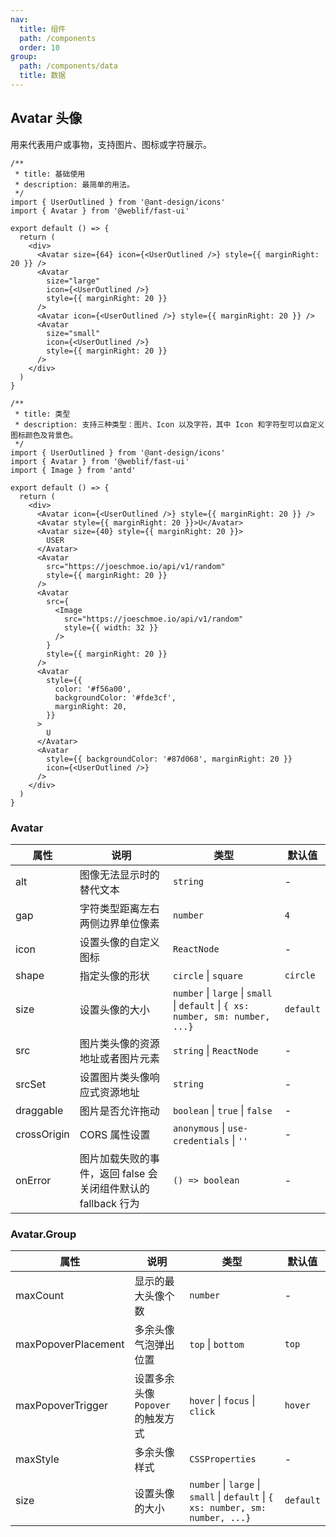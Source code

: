 ```yaml
---
nav:
  title: 组件
  path: /components
  order: 10
group:
  path: /components/data
  title: 数据
---
```


## Avatar 头像

用来代表用户或事物，支持图片、图标或字符展示。

<div class="fu-code-block-row">

<div class="fu-code-block-col-2-1">

```tsx
/**
 * title: 基础使用
 * description: 最简单的用法。
 */
import { UserOutlined } from '@ant-design/icons'
import { Avatar } from '@weblif/fast-ui'

export default () => {
  return (
    <div>
      <Avatar size={64} icon={<UserOutlined />} style={{ marginRight: 20 }} />
      <Avatar
        size="large"
        icon={<UserOutlined />}
        style={{ marginRight: 20 }}
      />
      <Avatar icon={<UserOutlined />} style={{ marginRight: 20 }} />
      <Avatar
        size="small"
        icon={<UserOutlined />}
        style={{ marginRight: 20 }}
      />
    </div>
  )
}
```

</div>

<div class="fu-code-block-col-2-1">

```tsx
/**
 * title: 类型
 * description: 支持三种类型：图片、Icon 以及字符，其中 Icon 和字符型可以自定义图标颜色及背景色。
 */
import { UserOutlined } from '@ant-design/icons'
import { Avatar } from '@weblif/fast-ui'
import { Image } from 'antd'

export default () => {
  return (
    <div>
      <Avatar icon={<UserOutlined />} style={{ marginRight: 20 }} />
      <Avatar style={{ marginRight: 20 }}>U</Avatar>
      <Avatar size={40} style={{ marginRight: 20 }}>
        USER
      </Avatar>
      <Avatar
        src="https://joeschmoe.io/api/v1/random"
        style={{ marginRight: 20 }}
      />
      <Avatar
        src={
          <Image
            src="https://joeschmoe.io/api/v1/random"
            style={{ width: 32 }}
          />
        }
        style={{ marginRight: 20 }}
      />
      <Avatar
        style={{
          color: '#f56a00',
          backgroundColor: '#fde3cf',
          marginRight: 20,
        }}
      >
        U
      </Avatar>
      <Avatar
        style={{ backgroundColor: '#87d068', marginRight: 20 }}
        icon={<UserOutlined />}
      />
    </div>
  )
}
```

</div>
</div>

### Avatar

| 属性        | 说明                                                          | 类型                                                                            | 默认值    |
| ----------- | ------------------------------------------------------------- | ------------------------------------------------------------------------------- | --------- |
| alt         | 图像无法显示时的替代文本                                      | `string`                                                                        | -         |
| gap         | 字符类型距离左右两侧边界单位像素                              | `number`                                                                        | `4`       |
| icon        | 设置头像的自定义图标                                          | `ReactNode`                                                                     | -         |
| shape       | 指定头像的形状                                                | `circle` \| `square`                                                            | `circle`  |
| size        | 设置头像的大小                                                | `number` \| `large` \| `small` \| `default` \| `{ xs: number, sm: number, ...}` | `default` |
| src         | 图片类头像的资源地址或者图片元素                              | `string` \| `ReactNode`                                                         | -         |
| srcSet      | 设置图片类头像响应式资源地址                                  | `string`                                                                        | -         |
| draggable   | 图片是否允许拖动                                              | `boolean` \| `true` \| `false`                                                  | -         |
| crossOrigin | CORS 属性设置                                                 | `anonymous` \| `use-credentials` \| `''`                                        | -         |
| onError     | 图片加载失败的事件，返回 false 会关闭组件默认的 fallback 行为 | `() => boolean`                                                                 | -         |

### Avatar.Group

| 属性                | 说明                              | 类型                                                                            | 默认值    |
| ------------------- | --------------------------------- | ------------------------------------------------------------------------------- | --------- |
| maxCount            | 显示的最大头像个数                | `number`                                                                        | -         |
| maxPopoverPlacement | 多余头像气泡弹出位置              | `top` \| `bottom`                                                               | `top`     |
| maxPopoverTrigger   | 设置多余头像 `Popover` 的触发方式 | `hover` \| `focus` \| `click`                                                   | `hover`   |
| maxStyle            | 多余头像样式                      | `CSSProperties`                                                                 | -         |
| size                | 设置头像的大小                    | `number` \| `large` \| `small` \| `default` \| `{ xs: number, sm: number, ...}` | `default` |

